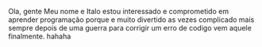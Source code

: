 Ola, gente Meu nome  e Italo
estou interessado e comprometido em aprender programação
porque e muito divertido as vezes complicado
mais sempre depois de uma guerra para corrigir um erro
de codigo vem aquele finalmente. hahaha 
